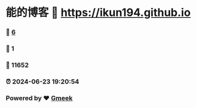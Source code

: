 # 能的博客 :link: https://ikun194.github.io 
### :page_facing_up: [6](https://ikun194.github.io/tag.html) 
### :speech_balloon: 1 
### :hibiscus: 11652 
### :alarm_clock: 2024-06-23 19:20:54 
### Powered by :heart: [Gmeek](https://github.com/Meekdai/Gmeek)
